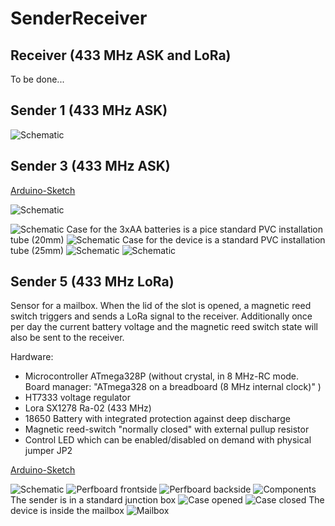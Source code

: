 # SenderReceiver
## Receiver (433 MHz ASK and LoRa)
To be done...
## Sender 1 (433 MHz ASK)
![Schematic](assets/images/Sender1/Schematic.png)
## Sender 3 (433 MHz ASK)

[Arduino-Sketch](/Sender3/Sender3.ino)

![Schematic](assets/images/Sender3/Schematic.png)

![Schematic](assets/images/Sender3/PCB.jpg)
Case for the 3xAA batteries is a pice standard PVC installation tube (20mm)
![Schematic](assets/images/Sender3/BatteriesPCB.jpg)
Case for the device is a standard PVC installation tube (25mm)
![Schematic](assets/images/Sender3/Case.jpg)
![Schematic](assets/images/Sender3/WindowReedSwitches.jpg)

## Sender 5 (433 MHz LoRa)
Sensor for a mailbox. When the lid of the slot is opened, a magnetic reed switch triggers and sends a LoRa signal to the receiver. Additionally once per day the current battery voltage and the magnetic reed switch state will also be sent to the receiver.

Hardware:
* Microcontroller ATmega328P (without crystal, in 8 MHz-RC mode. Board manager: "ATmega328 on a breadboard (8 MHz internal clock)" ) 
* HT7333 voltage regulator
* Lora SX1278 Ra-02 (433 MHz)
* 18650 Battery with integrated protection against deep discharge
* Magnetic reed-switch "normally closed" with external pullup resistor
* Control LED which can be enabled/disabled on demand with physical jumper JP2

[Arduino-Sketch](/Sender5/Sender5.ino)

![Schematic](assets/images/Sender5/Schematic.png)
![Perfboard frontside](assets/images/Sender5/PerfboardFrontside.jpg)
![Perfboard backside](assets/images/Sender5/PerfboardBackside.jpg)
![Components](assets/images/Sender5/Components.jpg)
The sender is in a standard junction box
![Case opened](assets/images/Sender5/CaseOpened.jpg)
![Case closed](assets/images/Sender5/CaseClosed.jpg)
The device is inside the mailbox
![Mailbox](assets/images/Sender5/Mailbox.jpg)
